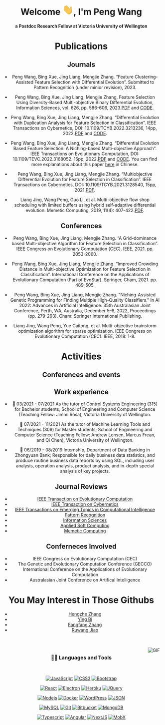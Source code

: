 <div align="center">
<h1 align="center">Welcome <img width="35" src="https://github.com/1999AZZAR/1999AZZAR/blob/main/resources/img/waving.gif">, I'm Peng Wang</h1>
<h4 align="center">a Postdoc Research Fellow at Victoria University of Wellington</h4>
	
<p  align="center">

# Publications
## Journals

* Peng Wang, Bing Xue, Jing Liang, Mengjie Zhang. “Feature Clustering-Assisted Feature Selection with Differential Evolution”. Submitted to Pattern Recognition (under minior revision), 2023.

* Peng Wang, Bing Xue, Jing Liang, Mengjie Zhang, Feature Selection Using Diversity-Based Multi-objective Binary Differential Evolution, Information Sciences, vol. 626, pp. 586-606, 2023.[PDF](https://doi.org/10.1016/j.ins.2022.12.117) and [CODE](https://github.com/penfwang/Inf_Sci_MODE).

* Peng Wang, Bing Xue, Jing Liang, Mengjie Zhang. “Differential Evolution with Duplication Analysis for Feature Selection in Classification”. IEEE Transactions on Cybernetics, DOI: 10.1109/TCYB.2022.3213236, 14pp, 2022.[PDF](https://doi.org/10.1109/TCYB.2022.3213236.) and [CODE](https://github.com/penfwang/NDEDA_CYB).

* Peng Wang, Bing Xue, Jing Liang, Mengjie Zhang. “Differential Evolution Based Feature Selection: A Niching-based Multi-objective Approach”. IEEE Transactions on Evolutionary Computation, DOI: 10.1109/TEVC.2022.3168052. 15pp, 2022.[PDF](https://doi.org/10.1109/TEVC.2022.3168052) and [CODE](https://github.com/penfwang/NMDE). You can find more explanations about this paper [here](https://mp.weixin.qq.com/s/tsw6qfbD3gtBtCF71gVLuA) in Chinese.

* Peng Wang, Bing Xue, Jing Liang, Mengjie Zhang. “Multiobjective Differential Evolution for Feature Selection in Classification”. IEEE Transactions on Cybernetics, DOI: 10.1109/TCYB.2021.3128540, 15pp, 2021.[PDF](https://doi.org/10.1109/TCYB.2021.3128540).

* Liang Jing, Wang Peng, Guo Li, et al. Multi-objective flow shop scheduling with limited buffers using hybrid self-adaptive differential evolution. Memetic Computing, 2019, 11(4): 407-422.[PDF](https://doi.org/10.1007/s12293-019-00290-5).


## Conferences

* Peng Wang, Bing Xue, Jing Liang, Mengjie Zhang. “A Grid-dominance based Multi-objective Algorithm for Feature Selection in Classification”. IEEE Congress on Evolutionary Computation (CEC). IEEE, 2021. pp. 2053-2060.

* Peng Wang, Bing Xue, Jing Liang, Mengjie Zhang. “Improved Crowding Distance in Multi-objective Optimization for Feature Selection in Classification”. International Conference on the Applications of Evolutionary Computation (Part of EvoStar). Springer, Cham, 2021. pp. 489-505.

* Peng Wang, Bing Xue, Jing Liang, Mengjie Zhang. "Niching-Assisted Genetic Programming for Finding Multiple High-Quality Classifiers." In AI 2022: Advances in Artificial Intelligence: 35th Australasian Joint Conference, Perth, WA, Australia, December 5–8, 2022, Proceedings (pp. 279-293). Cham: Springer International Publishing.

* Liang Jing, Wang Peng, Yue Caitong, et al. Multi-objective brainstorm optimization algorithm for sparse optimization. IEEE Congress on Evolutionary Computation (CEC). IEEE, 2018: 1-8.

# Activities

## Conferences and events


## Work experience
- 🔭  03/2021 - 07/2021 As the tutor of Control Systems Engineering (315) for Bachelor students;
School of Engineering and Computer Science (Teaching Fellow: Jimmi Rosa), Victoria University of Wellington.
	
- 🌱 07/2021 - 11/2021 As the tutor of Machine Learning Tools and Techniques (309) for Master students;
School of Engineering and Computer Science (Teaching Fellow: Andrew Lensen, Marcus Frean, and Qi Chen), Victoria University of Wellington.

- 👯 06/2019 - 08/2019 Internship, Department of Data Banking in Zhongyuan Bank;
Responsible for daily business data statistics, and produce routine business data reports by using SQL, including user analysis, operation analysis, product analysis, and in-depth special analysis of key projects.

## Journal Reviews

* [IEEE Transaction on Evolutionary Computation](https://ieeexplore.ieee.org/xpl/RecentIssue.jsp?punumber=4235)
* [IEEE Transaction on Cybernetics](https://ieeexplore.ieee.org/xpl/RecentIssue.jsp?punumber=6221036)
* [IEEE Transactions on Emerging Topics in Computational Intelligence](https://cis.ieee.org/publications/t-emerging-topics-in-ci)
* [Pattern Recognition](https://www.sciencedirect.com/journal/pattern-recognition)
* [Information Sciences](https://www.sciencedirect.com/journal/information-sciences)
* [Applied Soft Computing](https://www.sciencedirect.com/journal/applied-soft-computing)
* [Memetic Computing](https://www.springer.com/journal/12293)

## Conferneces Involved

* IEEE Congress on Evolutionary Computation (CEC)
* The Genetic and Evolutionary Computation Conference (GECCO)
* International Conference on the Applications of Evolutionary Computation
* Australasian Joint Conference on Artifical Intelligence


# You May Interest in Those Githubs

* [Hengzhe Zhang](https://github.com/hengzhe-zhang)
* [Ying Bi](https://github.com/YingBi92)
* [Fangfang Zhang](https://github.com/fangfang-zhang)
* [Ruwang Jiao](https://github.com/RuwangJiao)


<br />
<br />

  <img align="right" alt="GIF" src="https://media.giphy.com/media/836HiJc7pgzy8iNXCn/giphy.gif" />
  
### 👨‍💻 Languages and Tools

<br />

[![JavaScript](https://img.shields.io/badge/-JavaScript-black?style=flat&logo=javascript&link=https://github.com/BRdhanani)](https://github.com/BRdhanani) 
[![CSS3](https://img.shields.io/badge/-CSS3-1572B6?style=flat&logo=css3&link=https://github.com/BRdhanani)](https://github.com/BRdhanani) 
[![Bootstrap](https://img.shields.io/badge/-Bootstrap-563D7C?style=flat&logo=bootstrap&link=https://github.com/BRdhanani)](https://github.com/BRdhanani) 

[![React](https://img.shields.io/badge/-React-black?style=flat&logo=react&link=https://github.com/BRdhanani)](https://github.com/BRdhanani) 
[![Electron](https://img.shields.io/badge/-Electron-gray?style=flat&logo=electron&link=https://github.com/BRdhanani)](https://github.com/BRdhanani) 
[![Heroku](https://img.shields.io/badge/-Heroku-gray?style=flat&logo=heroku&link=https://github.com/BRdhanani)](https://github.com/BRdhanani) 
[![JQuery](https://img.shields.io/badge/-JQuery-blue?style=flat&logo=jquery&link=https://github.com/BRdhanani)](https://github.com/BRdhanani) 

[![Nodejs](https://img.shields.io/badge/-Nodejs-green?style=flat&logo=Node.js&link=https://github.com/BRdhanani)](https://github.com/BRdhanani) 
[![Docker](https://img.shields.io/badge/-Docker-black?style=flat&logo=docker&link=https://github.com/BRdhanani)](https://github.com/BRdhanani) 
[![WordPress](https://img.shields.io/badge/-WordPress-blue?style=flat&logo=wordpress&link=https://github.com/BRdhanani)](https://github.com/BRdhanani) 
[![JSON](https://img.shields.io/badge/-json-02569B?style=flat&logo=json&link=https://github.com/BRdhanani)](https://github.com/BRdhanani)

[![MySQL](https://img.shields.io/badge/-MySQL-black?style=flat&logo=mysql&link=https://github.com/BRdhanani)](https://github.com/BRdhanani)
[![Git](https://img.shields.io/badge/-Git-black?style=flat&logo=git&link=https://github.com/BRdhanani)](https://github.com/BRdhanani) 
[![Bitbucket](https://img.shields.io/badge/-Bitbucket-blue?style=flat&logo=bitbucket&link=https://github.com/BRdhanani)](https://github.com/BRdhanani)
[![MongoDB](https://img.shields.io/badge/-MongoDB-FCA121?style=flat&logo=mongodb&link=https://github.com/BRdhanani)](https://gitlab.com/BRdhanani) 

[![Typescript](https://img.shields.io/badge/-TypeScript-white?style=flat&logo=typescript&link=https://github.com/BRdhanani)](https://github.com/BRdhanani)
[![Angular](https://img.shields.io/badge/-Angular-red?style=flat&logo=angular&link=https://github.com/BRdhanani)](https://github.com/BRdhanani) 
[![NextJS](https://img.shields.io/badge/-NextJS-black?style=flat&logo=nextjs&link=https://github.com/BRdhanani)](https://github.com/BRdhanani)
[![MobX](https://img.shields.io/badge/-MobX-gray?style=flat&logo=mobx&link=https://github.com/BRdhanani)](https://gitlab.com/BRdhanani) 
